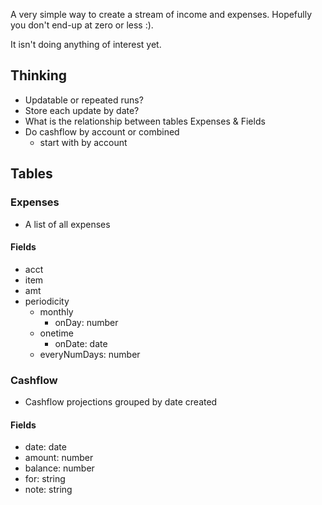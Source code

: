 A very simple way to create a stream of income and expenses. Hopefully you don't end-up at zero or less :).

It isn't doing anything of interest yet.



## Thinking

- Updatable or repeated runs?
- Store each update by date?
- What is the relationship between tables Expenses & Fields
- Do cashflow by account or combined
  - start with by account


## Tables

### Expenses
- A list of all expenses
#### Fields
- acct
- item
- amt
- periodicity
  - monthly
    - onDay: number
  - onetime
    - onDate: date
  - everyNumDays: number

### Cashflow
- Cashflow projections grouped by date created
#### Fields
- date: date
- amount: number
- balance: number
- for: string
- note: string
